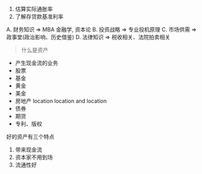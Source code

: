 1. 估算实际通胀率
2. 了解存贷款基准利率

A. 财务知识 => MBA 金融学, 资本论
B. 投资战略 => 专业投机原理
C. 市场供需 => 政事堂(政治影响、历史借鉴)
D. 法律知识 => 税收相关、法院拍卖相关

> 什么是资产

+ 产生现金流的业务
+ 股票
+ 基金
+ 黄金
+ 美金
+ 房地产 location location and location
+ 债券
+ 期货
+ 专利、版权

好的资产有三个特点

1. 带来现金流
2. 资本家不用到场
3. 流通性好